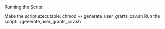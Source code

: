 Running the Script

Make the script executable: chmod +x generate_user_grants_csv.sh
Run the script: ./generate_user_grants_csv.sh
